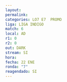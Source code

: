 ```yaml
---
layout: 
permalink: 
categories: LO7 E7  PROMO
liga: LIGA INDIGO
match: 6
local: AD
r1: 0
r2: 0
out: DARK
stream: SI
hora: 
fecha: 22 ENE
ronda: "7"
reagendado: SI
---
```

